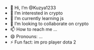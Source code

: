 - 👋 Hi, I’m @Kuzya1233
- 👀 I’m interested in crypto
- 🌱 I’m currently learning js
- 💞️ I’m looking to collaborate on crypto
- 📫 How to reach me ...
- 😄 Pronouns: ...
- ⚡ Fun fact: im pro player dota 2 

<!---
Kuzya1233/Kuzya1233 is a ✨ special ✨ repository because its `README.md` (this file) appears on your GitHub profile.
You can click the Preview link to take a look at your changes.
--->
